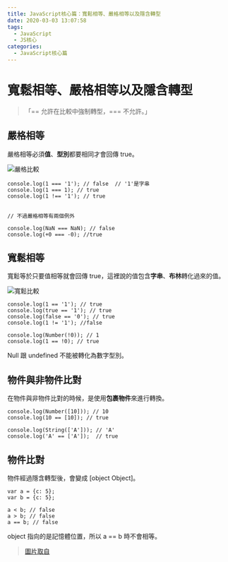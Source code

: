 ```yaml
---
title: JavaScript核心篇：寬鬆相等、嚴格相等以及隱含轉型
date: 2020-03-03 13:07:58
tags:
  - JavaScript
  - JS核心
categories: 
  - JavaScript核心篇
---
```



# 寬鬆相等、嚴格相等以及隱含轉型

> 「== 允許在比較中強制轉型，=== 不允許。」

## 嚴格相等

嚴格相等必須**值**、**型別**都要相同才會回傳 true。

![嚴格比較](https://firebasestorage.googleapis.com/v0/b/cheetoblog-8edf4.appspot.com/o/JS%EF%BC%9A%E6%A0%B8%E5%BF%83%E7%AF%87%2Ftruthy%26falsy%E5%9A%B4%E6%A0%BC%E6%AF%94%E8%BC%83.jpg?alt=media&token=eba46e48-5fd1-425e-aeab-cdc081700256)

<!--more-->


```
console.log(1 === '1'); // false  // '1'是字串
console.log(1 === 1); // true
console.log(1 !== '1'); // true


// 不過嚴格相等有兩個例外

console.log(NaN === NaN); // false
console.log(+0 === -0); //true
```

## 寬鬆相等

寬鬆等於只要值相等就會回傳 true，這裡說的值包含**字串**、**布林**轉化過來的值。

![寬鬆比較](https://firebasestorage.googleapis.com/v0/b/cheetoblog-8edf4.appspot.com/o/JS%EF%BC%9A%E6%A0%B8%E5%BF%83%E7%AF%87%2Ftruthy%26falsy%E5%AF%AC%E9%AC%86%E6%AF%94%E8%BC%83.jpg?alt=media&token=cdc6fb06-3ea3-4897-bf58-6fbc83676b8e)

```
console.log(1 == '1'); // true
console.log(true == '1'); // true
console.log(false == '0'); // true
console.log(1 != '1'); //false

console.log(Number(!0)); // 1
console.log(1 == !0); // true
```

Null 跟 undefined 不能被轉化為數字型別。

## 物件與非物件比對

在物件與非物件比對的時候，是使用**包裹物件**來進行轉換。

```
console.log(Number([10])); // 10
console.log(10 == [10]); // true

console.log(String(['A'])); // 'A'
console.log('A' == ['A']);  // true
```


## 物件比對

物件經過隱含轉型後，會變成 [object Object]。

```
var a = {c: 5};
var b = {c: 5};

a < b; // false
a > b; // false
a == b; // false
```

object 指向的是記憶體位置，所以 a == b 時不會相等。

> [圖片取自](https://dorey.github.io/JavaScript-Equality-Table/)